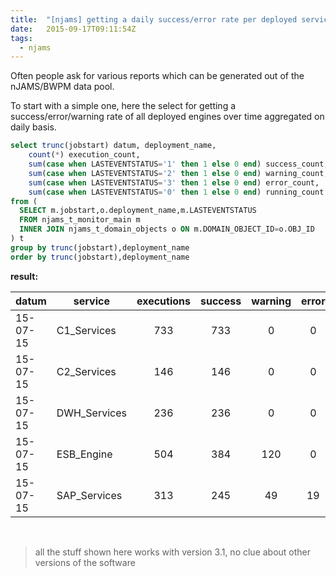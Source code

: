 ```yaml
---
title:  "[njams] getting a daily success/error rate per deployed service"
date:   2015-09-17T09:11:54Z
tags: 
  - njams
---
```

Often people ask for various reports which can be generated out of the nJAMS/BWPM data pool.

To start with a simple one, here the select for getting a success/error/warning rate of all deployed engines over time aggregated on daily basis.

```sql
select trunc(jobstart) datum, deployment_name,
    count(*) execution_count,
    sum(case when LASTEVENTSTATUS='1' then 1 else 0 end) success_count,
    sum(case when LASTEVENTSTATUS='2' then 1 else 0 end) warning_count,
    sum(case when LASTEVENTSTATUS='3' then 1 else 0 end) error_count,
    sum(case when LASTEVENTSTATUS='0' then 1 else 0 end) running_count
from (
  SELECT m.jobstart,o.deployment_name,m.LASTEVENTSTATUS
  FROM njams_t_monitor_main m
  INNER JOIN njams_t_domain_objects o ON m.DOMAIN_OBJECT_ID=o.OBJ_ID
) t
group by trunc(jobstart),deployment_name
order by trunc(jobstart),deployment_name
```

**result:**

|datum|service|executions|success|warning|error|running|
|-----|-------|:-------------:|:-----------:|:-----------:|:---------:|:-----------:|
15-07-15|C1_Services|733|733|0|0|0
15-07-15|C2_Services|146|146|0|0|0
15-07-15|DWH_Services|236|236|0|0|0
15-07-15|ESB_Engine|504|384|120|0|0
15-07-15|SAP_Services|313|245|49|19|0


&nbsp;
&nbsp;


> all the stuff shown here works with version 3.1, no clue about other versions of the software
